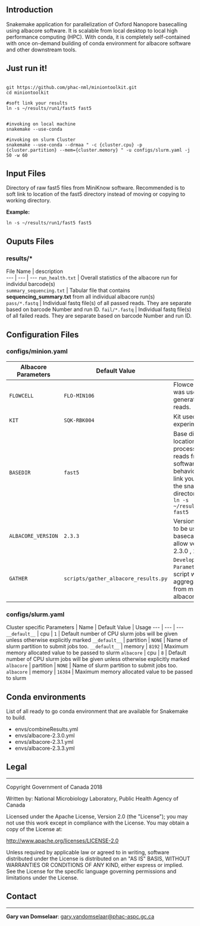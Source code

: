 ## Introduction ##

Snakemake application for parallelization of Oxford Nanopore basecalling using albacore software. It is scalable from local desktop to local high performance computing (HPC). With conda, it is completely self-contained with once on-demand building of conda environment for albacore software and other downstream tools.


## Just run it! ##


```

git https://github.com/phac-nml/miniontoolkit.git
cd miniontoolkit

#soft link your results
ln -s ~/results/run1/fast5 fast5


#invoking on local machine
snakemake --use-conda

#invoking on slurm Cluster
snakemake --use-conda --drmaa " -c {cluster.cpu} -p {cluster.partition} --mem={cluster.memory} " -u configs/slurm.yaml -j 50 -w 60

```

## Input Files ##


Directory of raw fast5 files from MiniKnow software. Recommended is to soft link to location of the fast5 directory instead of moving or copying to working directory.

**Example:**

`ln -s ~/results/run1/fast5 fast5`

## Ouputs Files ##


### results/* ###
File Name | description                                                       
---  | ---  | ---
`run_health.txt`                          | Overall statistics of the albacore run for individul barcode(s)  
`summary_sequencing.txt`                          | Tabular file that contains **sequencing_summary.txt** from all individual albacore run(s)                                                              
`pass/*.fastq`                          | Individual fastq file(s) of all passed reads. They are separate based on barcode Number and run ID.
`fail/*.fastq`                          | Individual fastq file(s) of all failed reads. They are separate based on barcode Number and run ID.




## Configuration Files ##



### configs/minion.yaml ###
Albacore  Parameters                                | Default Value                                                       | Usage
---                                          | ---                                                                 | ---
`FLOWCELL`                          | `FLO-MIN106`                                                             | Flowcell type that was used for generation of raw reads.
`KIT`                  | `SQK-RBK004`                                                             | Kit used for experiment
`BASEDIR`                  | `fast5`                                                             | Base directory of location of raw un-processed fast5 reads from MiniKnow software. Suggested behavior is to soft link your directory to the snakeMake directory. Example: `ln -s ~/results/run1/fast5 fast5`
`ALBACORE_VERSION`                  | `2.3.3`                                                             | Version of Albacore to be used in the basecalling. Current allow version are 2.3.0 , 2.3.1 , 2.3.3
`GATHER`                          | `scripts/gather_albacore_results.py`                                                             | `Developer Parameters`: Python script which aggregates all results from multiple albacore runs

### configs/slurm.yaml ###

Cluster specific Parameters                               | Name | Default Value                                                        | Usage
---                                          | ---                                                                 | ---
`__default__`                          | cpu |  `1`                                                             | Default number of CPU slurm jobs will be given unless otherwise explicitly marked
`__default__`                          | partition |  `NONE`                                                             | Name of slurm partition to submit jobs too.
`__default__`                          | memory |  `8192`                                                             | Maximum memory allocated value to be passed to slurm
`albacore`                          | cpu |  `8`                                                             | Default number of CPU slurm jobs will be given unless otherwise explicitly marked
`albacore`                          | partition |  `NONE`                                                             | Name of slurm partition to submit jobs too.
`albacore`                          | memory |  `16384`                                                             | Maximum memory allocated value to be passed to slurm




## Conda environments ##

List of all ready to go conda environment that are available for Snakemake to build.

* envs/combineResults.yml
* envs/albacore-2.3.0.yml
* envs/albacore-2.3.1.yml
* envs/albacore-2.3.3.yml

## Legal ##
-----------

Copyright Government of Canada 2018

Written by: National Microbiology Laboratory, Public Health Agency of Canada

Licensed under the Apache License, Version 2.0 (the "License"); you may not use
this work except in compliance with the License. You may obtain a copy of the
License at:

http://www.apache.org/licenses/LICENSE-2.0

Unless required by applicable law or agreed to in writing, software distributed
under the License is distributed on an "AS IS" BASIS, WITHOUT WARRANTIES OR
CONDITIONS OF ANY KIND, either express or implied. See the License for the
specific language governing permissions and limitations under the License.

## Contact ##
-------------

**Gary van Domselaar**: gary.vandomselaar@phac-aspc.gc.ca
